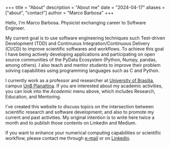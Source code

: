 +++
title = "About"
description = "About me"
date = "2024-04-17"
aliases = ["about", "contact"]
author = "Marco Barbosa"
+++

Hello, I'm Marco Barbosa. Physicist exchanging career to Software Engineer.

My current goal is to use software engineering techniques such Test-driven Development (TDD) and Continuous Integration/Continuous Delivery (CI/CD) to improve scientific softwares and workflows. To achieve this goal I have being actively developing applications and participating on open source communities of the PyData Ecosystem (Python, Numpy, pandas, among others). I also teach and mentor students to improve their problem solving capabilities using programming languages such as C and Python.

I currently work as a professor and researcher at [University of Brasilia](https://www.unb.br), campus [UnB Planaltina](https://fup.unb.br). If you are interested about my academic activities, you can look into the *Academic* menu above, which includes Research, Education, and Mentoring.

I've created this website to discuss topics on the intersection between scientific research and software development; and 
also to promote my current and past activities. My original intention is to write here twice a month and to publish those contents on Linkedin and Medium.

If you want to enhance your numerical computing capabilities or scientific workflow, <!--see the projects on my portfolio, check my CV --> please contact me through [e-mail](mailto:aureliobarbosa@gmail.com) or on [Linkedin](https://www.linkedin.com/in/marco-barbosa-196638234/). 
